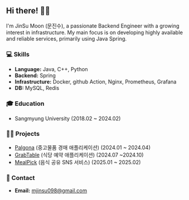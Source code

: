 ## Hi there! 🙋‍♂️

I'm JinSu Moon (문진수), a passionate Backend Engineer with a growing interest in infrastructure. My main focus is on developing highly available and reliable services, primarily using Java Spring.

### 💻 Skills
- **Language:** Java, C++, Python
- **Backend:** Spring
- **Infrastructure:** Docker, github Action, Nginx, Prometheus, Grafana
- **DB:** MySQL, Redis

### 🎓 Education
- Sangmyung University (2018.02 ~ 2024.02)

### 👨‍💻 Projects
- [Palgona](https://github.com/jinsu868/palgonaa) (중고물품 경매 애플리케이션) (2024.01 ~ 2024.04)
- [GrabTable](https://github.com/GrabTable/GrabTable) (식당 예약 애플리케이션) (2024.07 ~2024.10)
- [MealPick](https://github.com/jinsu868/MealPick) (음식 공유 SNS 서비스) (2025.01 ~ 2025.02)

### 📧 Contact
* **Email:** [mjinsu098@gmail.com](mailto:mjinsu098@gmail.com)
